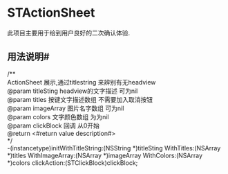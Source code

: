 # STActionSheet #
此项目主要用于给到用户良好的二次确认体验.
## 用法说明#
/**<br />
ActionSheet 展示,通过titlestring 来辨别有无headview <br />
@param titleSting headview的文字描述 可为nil<br />
@param titles 按键文字描述数组 不需要加入取消按钮<br />
@param imageArray 图片名字数组 可为nil<br />
@param colors 文字颜色数组 为为nil<br />
@param clickBlock 回调 从0开始<br />
@return <#return value description#><br />
*/<br />
-(instancetype)initWithTitleString:(NSString *)titleSting WithTitles:(NSArray *)titles WithImageArray:(NSArray *)imageArray WithColors:(NSArray *)colors clickAction:(STClickBlock)clickBlock;
